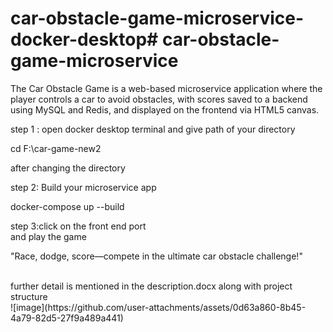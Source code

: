 # car-obstacle-game-microservice-docker-desktop# car-obstacle-game-microservice
The Car Obstacle Game is a web-based microservice application where the player controls a car to avoid obstacles, with scores saved to a backend using MySQL and Redis, and displayed on the frontend via HTML5 canvas.

step 1 : open docker desktop terminal and give path of your directory

cd F:\car-game-new2 <br>

after changing the directory <br>

step 2: Build your microservice app <br>

docker-compose up --build <br>

step 3:click on the front end port <br>
and play the game<br>

"Race, dodge, score—compete in the ultimate car obstacle challenge!"

<br>
further detail is mentioned in the description.docx along with project structure
<br>
![image](https://github.com/user-attachments/assets/0d63a860-8b45-4a79-82d5-27f9a489a441)


